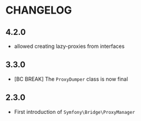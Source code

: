 CHANGELOG
=========

4.2.0
-----

 * allowed creating lazy-proxies from interfaces

3.3.0
-----

 * [BC BREAK] The `ProxyDumper` class is now final

2.3.0
-----

 * First introduction of `Symfony\Bridge\ProxyManager`
